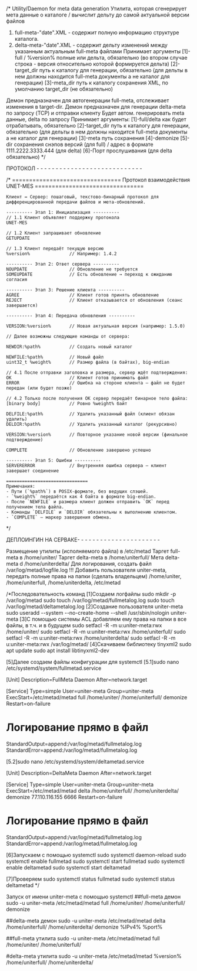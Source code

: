 /*  Utility/Daemon for meta data generation
Утилита, которая сгенерирует мета данные о каталоге / вычислит дельту до самой актуальной версии файлов
1. full-meta-"date".XML - содержит полную информацию структуре каталога.
2. delta-meta-"date".XML - содержит дельту изменений между указанным актуальным full-meta файлами
Принимает аргументы
[1]-full / %version% полные или дельта, обязательно (во втором случае строка - версия относительно которой формируется дельта)
[2]-target_dir путь к каталогу для генерации, обязательно (для дельты в нем должны находится full-meta документы а не каталог для генерации)
[3]-meta_dir путь к каталогу сохранения XML, по умолчанию target_dir (не обязательно)

Демон предназначен для автогенерации full-meta, отслеживает изменения в target-dir.
Демон предназначен для генерации delta-meta по запросу (TCP) и отправки клиенту
Будет автом. генерировать meta данные, delta по запросу
Принимает аргументы:
[1]-full/delta как будет отрабатывать, обязательно
[2]-target_dir путь к каталогу для генерации, обязательно (для дельты в нем должны находится full-meta документы а не каталог для генерации)
[3]-meta путь сохранения
[4]-demonize
[5]-dir сохранения снэпов версий (для full) / адрес в формате 1111.2222.3333.444 (для delta)
[6]-Порт прослушивания (для delta обязательно)
*/

ПРОТОКОЛ - - - - - - - - - - - - - - - - - - - - - - - - - - - -

/*
    ================================
    Протокол взаимодействия UNET-MES
    ================================

    Клиент ↔ Сервер: пошаговый, текстово-бинарный протокол для дифференцированной передачи файлов и мета-обновлений.

    ---------- Этап 1: Инициализация ----------
    // 1.1 Клиент объявляет поддержку протокола
    UNET-MES

    // 1.2 Клиент запрашивает обновление
    GETUPDATE

    // 1.3 Клиент передаёт текущую версию
    %version%               // Например: 1.4.2

    ---------- Этап 2: Ответ сервера ----------
    NOUPDATE                // Обновление не требуется
    SOMEUPDATE              // Есть обновление → переход к ожиданию согласия

    ---------- Этап 3: Решение клиента ----------
    AGREE                   // Клиент готов принять обновление
    REJECT                  // Клиент отказывается от обновления (сеанс завершается)

    ---------- Этап 4: Передача обновления ----------

    VERSION:%version%       // Новая актуальная версия (например: 1.5.0)

    // Далее возможны следующие команды от сервера:

    NEWDIR:%path%           // Создать новый каталог

    NEWFILE:%path%          // Новый файл
    uint32_t %weight%       // Размер файла (в байтах), big-endian

    // 4.1 После отправки заголовка и размера, сервер ждёт подтверждения:
    OK                      // Клиент готов принимать файл
    ERROR                   // Ошибка на стороне клиента — файл не будет передан (или будет позже)

    // 4.2 Только после получения OK сервер передаёт бинарное тело файла:
    [binary body]           // Ровно %weight% байт

    DELFILE:%path%          // Удалить указанный файл (клиент обязан удалить)
    DELDIR:%path%           // Удалить указанный каталог (рекурсивно)

    VERSION:%version%       // Повторное указание новой версии (финальное подтверждение)

    COMPLETE                // Обновление завершено успешно

    ---------- Этап 5: Ошибки ----------
    SERVERERROR             // Внутренняя ошибка сервера — клиент завершает соединение

    ===============================
    Примечания:
    - Пути (`%path%`) в POSIX-формате, без ведущих слэшей.
    - `%weight%` передаётся как 4 байта в формате big-endian.
    - После `NEWFILE` и размера клиент должен отправить `OK` перед получением тела файла.
    - Команды `DELFILE` и `DELDIR` обязательны к выполнению клиентом.
    - `COMPLETE` — маркер завершения обмена.
*/

ДЕПЛОИНГИН НА СЕРВАКЕ- - - - - - - - - - - - - - - - - - - - - -

Размещение утилиты (исполняемого файла) в /etc/metad
Таргет full-meta в /home/uniter/
Таргет delta-meta в /home/uniterfull/
Мета delta-meta d /home/uniterdelta/
Для логирования, создать файл /var/log/metad/logfile.log !!!
Добавить пользователя uniter-meta, передать полные права на папки (сделать владельцем) /home/uniter, /home/uniterfull, /home/uniterdelta, /etc/metad

/*Последовательность команд
[1]Создаем логфайлы
sudo mkdir -p /var/log/metad
sudo touch /var/log/metad/fullmetalog.log
sudo touch /var/log/metad/deltametalog.log
[2]Создание пользователя uniter-meta
sudo useradd --system --no-create-home --shell /usr/sbin/nologin uniter-meta
[3]С помощью системы ACL добавляем ему права на папки в все файлы, в т.ч. и в будущем
sudo setfacl -R -m u:uniter-meta:rwx /home/uniter/
sudo setfacl -R -m u:uniter-meta:rwx /home/uniterfull/
sudo setfacl -R -m u:uniter-meta:rwx /home/uniterdelta/
sudo setfacl -R -m u:uniter-meta:rwx /var/log/metad/
[4]Скачиваем библиотеку tinyxml2
sudo apt update
sudo apt install libtinyxml2-dev

[5]Далее создаем файлы конфигурации для systemctl
[5.1]sudo nano /etc/systemd/system/fullmetad.service

[Unit]
Description=FullMeta Daemon
After=network.target

[Service]
Type=simple
User=uniter-meta
Group=uniter-meta
ExecStart=/etc/metad/metad full /home/uniter/ /home/uniterfull/ demonize
Restart=on-failure

# Логирование прямо в файл
StandardOutput=append:/var/log/metad/fullmetalog.log
StandardError=append:/var/log/metad/fullmetalog.log

[5.2]sudo nano /etc/systemd/system/deltametad.service

[Unit]
Description=DeltaMeta Daemon
After=network.target

[Service]
Type=simple
User=uniter-meta
Group=uniter-meta
ExecStart=/etc/metad/metad delta /home/uniterfull/ /home/uniterdelta/ demonize 77.110.116.155 6666
Restart=on-failure

# Логирование прямо в файл
StandardOutput=append:/var/log/metad/fullmetalog.log
StandardError=append:/var/log/metad/fullmetalog.log

[6]Запускаем с помощью systemctl
sudo systemctl daemon-reload
sudo systemctl enable fullmetad
sudo systemctl start fullmetad
sudo systemctl enable deltametad
sudo systemctl start deltametad

[7]Проверяем
sudo systemctl status fullmetad
sudo systemctl status deltametad
*/

Запуск от имени uniter-meta с помощью systemctl
##full-meta демон
sudo -u uniter-meta /etc/metad/metad full /home/uniter/ /home/uniterfull/ demonize

##delta-meta  демон
sudo -u uniter-meta /etc/metad/metad delta /home/uniterfull/ /home/uniterdelta/ demonize %IPv4% %port%

##full-meta утилита
sudo -u uniter-meta /etc/metad/metad full /home/uniter/ /home/uniterfull/

#delta-meta утилита
sudo -u uniter-meta /etc/metad/metad %version% /home/uniterfull/ /home/uniterdelta/
